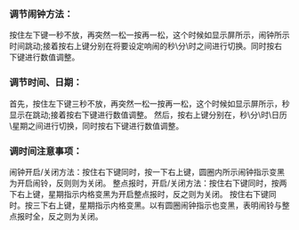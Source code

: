 ### 调节闹钟方法：
按住左下键一秒不放，再突然一松一按再一松，这个时候如显示屏所示，闹钟所示时间跳动;接着按右上键分别在将要设定响闹的秒\分\时之间进行切换。同时按右下键进行数值调整。

### 调节时间、日期：
首先，按住左下键三秒不放，再突然一松一按再一松，这个时候如显示屏所示，秒显示在跳动;接着按右下键进行数值调整。
然后，按右上键分别在，秒\分\时\日历\星期之间进行切换，同时按右下键进行数值调整。

### 调时间注意事项：
闹钟开启/关闭方法：按住右下键同时，按一下右上键，圆圈内所示闹钟指示变黑为开启闹铃，反则则为关闭。
整点报时，开启/关闭方法：按住右下键同时，按两下右上键，星期指示内格变黑为开启整点报时，反之则为关闭。
按住右下键同时。按三下右上键，星期指示内格变黑。以有圆圈闹钟指示也变黑，表明闹铃与整点报时全，反之则为关闭。

